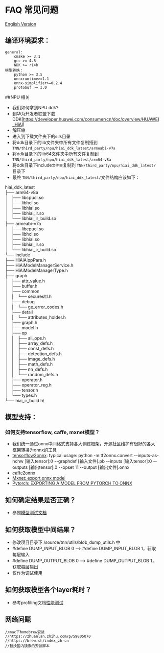 # FAQ 常见问题

[English Version](../en/faq_en.md)

## 编译环境要求：
    general:
        cmake >= 3.1
        gcc >= 4.8
        NDK >= r14b
    模型转换：
        python >= 3.5
        onnxruntime>=1.1
        onnx-simplifier>=0.2.4
        protobuf >= 3.0

##NPU 相关
* 我们如何拿到NPU ddk? 
* 到华为开发者联盟下载DDK[https://developer.huawei.com/consumer/cn/doc/overview/HUAWEI_HiAI]
* 解压缩
* 进入到下载文件夹下的`ddk`目录
* 将ddk目录下的lib文件夹中所有文件复制搭到 `TNN/third_party/npu/hiai_ddk_latest/armeabi-v7a`
* 将ddk目录下的lib64文件夹中所有文件复制到 `TNN/third_party/npu/hiai_ddk_latest/arm64-v8a`
* 将ddk目录下include`文件夹`复制到 `TNN/third_party/npu/hiai_ddk_latest/`目录下
* 最终 `TNN/third_party/npu/hiai_ddk_latest/`文件结构应该如下：

hiai_ddk_latest\
├── arm64-v8a \
│   ├── libcpucl.so \
│   ├── libhcl.so\
│   ├── libhiai.so\
│   ├── libhiai_ir.so\
│   └── libhiai_ir_build.so\
├── armeabi-v7a\
│   ├── libcpucl.so\
│   ├── libhcl.so\
│   ├── libhiai.so\
│   ├── libhiai_ir.so\
│   └── libhiai_ir_build.so\
└── include\
    ├── HiAiAippPara.h\
    ├── HiAiModelManagerService.h\
    ├── HiAiModelManagerType.h\
    ├── graph\
    │   ├── attr_value.h\
    │   ├── buffer.h\
    │   ├── common\
    │   │   └── secures\tl.h\
    │   ├── debug\
    │   │   └── ge_error_codes.h\
    │   ├── detail\
    │   │   └── attributes_holder.h\
    │   ├── graph.h\
    │   ├── model.h\
    │   ├── op\
    │   │   ├── all_ops.h\
    │   │   ├── array_defs.h\
    │   │   ├── const_defs.h\
    │   │   ├── detection_defs.h\
    │   │   ├── image_defs.h\
    │   │   ├── math_defs.h\
    │   │   ├── nn_defs.h\
    │   │   └── random_defs.h\
    │   ├── operator.h\
    │   ├── operator_reg.h\
    │   ├── tensor.h \
    │   └── types.h\
    └── hiai_ir_build.h\
        
## 模型支持：

### 如何支持tensorflow, caffe, mxnet模型？
* 我们统一通过onnx中间格式支持各大训练框架，开源社区维护有很好的各大框架转换为onnx的工具
* [tensorflow2onnx](https://github.com/onnx/tensorflow-onnx): typical usage: python -m tf2onnx.convert --inputs-as-nchw [输入tensor]:0   --graphdef [输入文件].pb  --inputs [输入tensor]:0  --outputs [输出tensor]:0  --opset 11 --output [输出文件].onnx
* [caffe2onnx](./user/caffe2tnn.md)
* [Mxnet: export onnx model](https://mxnet.apache.org/api/python/docs/tutorials/deploy/export/onnx.html)
* [Pytorch: EXPORTING A MODEL FROM PYTORCH TO ONNX](https://pytorch.org/tutorials/advanced/super_resolution_with_onnxruntime.html)

## 如何确定结果是否正确？
* 参照[模型测试文档](./user/test.md)


## 如何获取模型中间结果？
* 修改项目目录下 /source/tnn/utils/blob_dump_utils.h 中
*    \#define DUMP_INPUT_BLOB 0  --> #define DUMP_INPUT_BLOB 1，获取每层输入
*    \#define DUMP_OUTPUT_BLOB 0 --> #define DUMP_OUTPUT_BLOB 1，获取每层输出
* 仅作为调试使用

## 如何获取模型各个layer耗时？
* 参考profiling文档[性能测试](./development/profiling.md)

## 网络问题
```text
//mac下homebrew安装
//https://zhuanlan.zhihu.com/p/59805070
//https://brew.sh/index_zh-cn
//替换国内镜像的安装脚本
```
